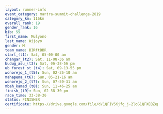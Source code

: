 ```yaml
---
layout: runner-info 
event_category: mantra-summit-challenge-2019 
category_km: 116km 
overall_rank: 19
gender_rank: 16
bib: 55
first_name: Mulyono
last_name: Wijoyo
gender: M
team_name: BIRftBBR
start_(t1): Sat, 05-00-00 am
changar_(t2): Sat, 11-08-36 am
budug_asu_(t3): Sat, 06-38-56 pm
ub_forest_st_(t4): Sat, 09-13-55 pm
wonorejo_1_(t5): Sun, 02-35-10 am
mahapena_(t6): Sun, 05-21-16 am
wonorejo_2_(t7): Sun, 07-59-31 am
mbah_kamad_(t8): Sun, 11-46-25 am
finish_(t9): Sun, 02-38-30 pm
race_time: 33-38-30
status: FINISHER
certificate: https-//drive.google.com/file/d/1QFIVSKjfg_j-2loG1QFXEQZepxrOGAh2/view?usp=sharing
---
```

